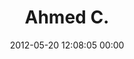 ---
title: "Ahmed C."
date: 2012-05-20 12:08:05 00:00
permalink: /chergaoui
twitter: "Chergaoui"
likes: [67,310,1157,1155,1158,1118,1081,1108,1283,39,703]
id: 495
gravatar: "http://www.gravatar.com/avatar/cda4ff1868db51024991f48402a99164"
---